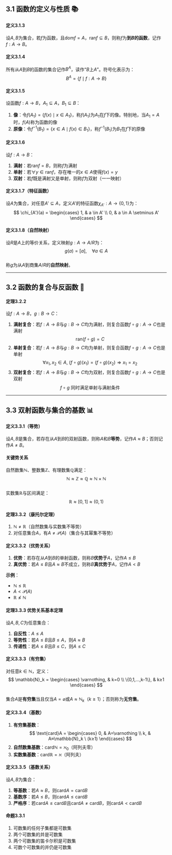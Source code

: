 ## 3.1 函数的定义与性质 📚

#### **定义3.1.3**  
设$A,B$为集合，若$f$为函数，且$\text{dom}f=A$，$\text{ran}f \subseteq B$，则称$f$为**到$B$的函数**，记作$f:A \rightarrow B$。

#### **定义3.1.4**  
所有从$A$到$B$的函数的集合记作$B^{A}$，读作“$B$上$A$”。符号化表示为：  
$$  
B^{A} = \{ f \mid f:A \to B \}  
$$

#### **定义3.1.5**  
设函数$f:A \rightarrow B$，$A_1 \subseteq A$，$B_1 \subseteq B$：  
1. **像**：令$f(A_1) = \{ f(x) \mid x \in A_1 \}$，称$f(A_1)$为$A_1$在$f$下的像。特别地，当$A_1 = A$时，$f(A)$称为函数的像  
2. **原像**：令$f^{-1}(B_1) = \{ x \in A \mid f(x) \in B_1 \}$，称$f^{-1}(B_1)$为$B_1$在$f$下的原像  


#### **定义3.1.6**  
设$f:A \rightarrow B$：  
1. **满射**：若$\text{ran}f = B$，则称$f$为满射  
2. **单射**：若$\forall y \in \text{ran}f$，存在唯一的$x \in A$使得$f(x)=y$  
3. **双射**：若$f$既是满射又是单射，则称$f$为双射（一一映射）  

#### **定义3.1.7（特征函数）**  
设$A$为集合，对任意$A' \subseteq A$，定义$A'$的特征函数$\chi_{A'}:A \to \{0,1\}$为：  
$$  
\chi_{A'}(a) = 
\begin{cases}
1, & a \in A' \\
0, & a \in A \setminus A'
\end{cases}
$$

#### **定义3.1.8（自然映射）**  
设$R$是$A$上的等价关系，定义映射$g:A \to A/R$为：  
$$  
g(a) = [a], \quad \forall a \in A  
$$  
称$g$为从$A$到商集$A/R$的**自然映射**。

---
## 3.2 函数的复合与反函数 🔄

#### **定理3.2.2**  
设$f:A \longrightarrow B$，$g:B \longrightarrow C$：  
1. **满射复合**：若$f:A \longrightarrow B$与$g:B \longrightarrow C$均为满射，则复合函数$f \circ g:A \longrightarrow C$也是满射  
   $$  
   \text{ran}(f \circ g) = C  
   $$  
2. **单射复合**：若$f:A \longrightarrow B$与$g:B \longrightarrow C$均为单射，则复合函数$f \circ g:A \longrightarrow C$也是单射  
   $$  
   \forall x_1,x_2 \in A,\ (f \circ g)(x_1) = (f \circ g)(x_2) \Rightarrow x_1 = x_2  
   $$  
3. **双射复合**：若$f:A \longrightarrow B$与$g:B \longrightarrow C$均为双射，则复合函数$f \circ g:A \longrightarrow C$也是双射  
   $$  
   f \circ g \text{ 同时满足单射与满射条件}  
   $$  
---
## 3.3 双射函数与集合的基数 📊

#### **定义3.3.1（等势）**  
设$A,B$是集合，若存在从$A$到$B$的双射函数，则称$A$和$B$**等势**，记作$A≈B$；否则记作$A≠B$。

#### **关键势关系**  
自然数集$\mathbb{N}$、整数集$\mathbb{Z}$、有理数集$\mathbb{Q}$满足：  
$$  
\mathbb{N}≈\mathbb{Z}≈\mathbb{Q}≈\mathbb{N}×\mathbb{N}  
$$  
实数集$\mathbb{R}$与区间满足：  
$$  
\mathbb{R}≈[0,1]≈(0,1)  
$$

#### **定理3.3.2（康托尔定理）**  
1. $\mathbb{N}≠\mathbb{R}$（自然数集与实数集不等势）  
2. 对任意集合$A$，有$A≠\mathcal{P}(A)$（集合与其幂集不等势）  


#### **定义3.3.2（优势关系）**  
1. **优势**：若存在从$A$到$B$的单射函数，则称$B$**优势于**$A$，记作$A≤B$  
2. **真优势**：若$A≤B$且$A≈B$不成立，则称$B$**真优势于**$A$，记作$A<B$  

**示例**：  
- $\mathbb{N}≤\mathbb{R}$  
- $A<\mathcal{P}(A)$  
- $\mathbb{R}≰\mathbb{N}$  

#### **定理3.3.3**  优势关系基本定理
设$A,B,C$为任意集合：  
1. **自反性**：$A≤A$  
2. **等势性**：若$A≤B$且$B≤A$，则$A≈B$  
3. **传递性**：若$A≤B$且$B≤C$，则$A≤C$  


#### **定义3.3.3（有穷集）**  
对任意$k∈\mathbb{N}$，定义：  
$$  
\mathbb{N}_k = 
\begin{cases}
\varnothing, & k=0 \\
\{0,1,...,k-1\}, & k≥1
\end{cases}
$$  
集合$A$是**有穷集**当且仅当$A=\varnothing$或$A≈\mathbb{N}_k$（$k≥1$）；否则称为**无穷集**。


#### **定义3.3.4（基数）**  
1. **有穷集基数**：  
   $$  
   \text{card}A = 
   \begin{cases}
   0, & A=\varnothing \\
   k, & A≈\mathbb{N}_k \ (k≥1)
   \end{cases}
   $$  
2. **自然数集基数**：$\text{card}\mathbb{N} = \aleph_0$（阿列夫零）  
3. **实数集基数**：$\text{card}\mathbb{R} = \aleph$（阿列夫）  


#### **定义3.3.5（基数关系）**  
设$A,B$为集合：  
1. **等基数**：若$A≈B$，则$\text{card}A = \text{card}B$  
2. **基数序**：若$A≤B$，则$\text{card}A ≤ \text{card}B$  
3. **严格序**：若$\text{card}A ≤ \text{card}B$且$\text{card}A ≠ \text{card}B$，则$\text{card}A < \text{card}B$  

#### **命题3.3.1**  
1. 可数集的任何子集都是可数集  
2. 两个可数集的并是可数集  
3. 两个可数集的笛卡尔积是可数集  
4. 可数个可数集的并仍是可数集  
